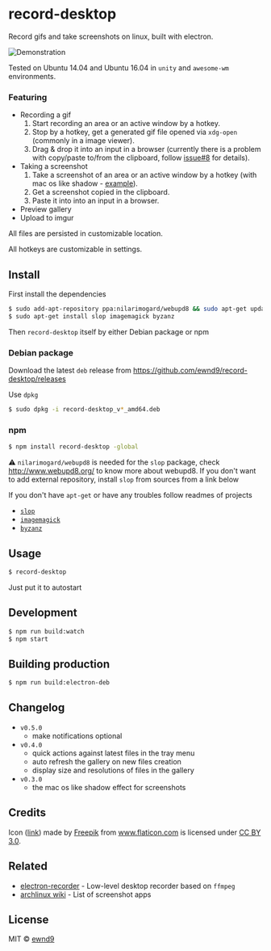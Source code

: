 # record-desktop

Record gifs and take screenshots on linux, built with electron.

![Demonstration](/media/demo.gif?raw=true)

Tested on Ubuntu 14.04 and Ubuntu 16.04 in `unity` and `awesome-wm` environments.

### Featuring

- Recording a gif
  1. Start recording an area or an active window by a hotkey.
  1. Stop by a hotkey, get a generated gif file opened via `xdg-open` (commonly in a image viewer).
  1. Drag & drop it into an input in a browser (currently there is a problem with copy/paste to/from the clipboard, follow [issue#8](https://github.com/ewnd9/record-desktop/issues/8) for details).
- Taking a screenshot
  1. Take a screenshot of an area or an active window by a hotkey (with mac os like shadow - [example](/media/settings-w-shadow.jpg)).
  1. Get a screenshot copied in the clipboard.
  1. Paste it into into an input in a browser.
- Preview gallery
- Upload to imgur

All files are persisted in customizable location.

All hotkeys are customizable in settings.

## Install

First install the dependencies

```sh
$ sudo add-apt-repository ppa:nilarimogard/webupd8 && sudo apt-get update
$ sudo apt-get install slop imagemagick byzanz
```

Then `record-desktop` itself by either Debian package or npm

### Debian package

Download the latest `deb` release from https://github.com/ewnd9/record-desktop/releases

Use `dpkg`

```sh
$ sudo dpkg -i record-desktop_v*_amd64.deb
```

### npm

```sh
$ npm install record-desktop -global
```

:warning: `nilarimogard/webupd8` is needed for the `slop` package,
check http://www.webupd8.org/ to know more about webupd8. If you don't want to add
external repository, install `slop` from sources from a link below

If you don't have `apt-get` or have any troubles follow readmes of projects

- [`slop`](https://github.com/naelstrof/slop)
- [`imagemagick`](http://manpages.ubuntu.com/manpages/precise/man1/ImageMagick.1.html)
- [`byzanz`](http://manpages.ubuntu.com/manpages/natty/man1/byzanz-record.1.html)

## Usage

```sh
$ record-desktop
```

Just put it to autostart

## Development

```sh
$ npm run build:watch
$ npm start
```

## Building production

```sh
$ npm run build:electron-deb
```

## Changelog

- `v0.5.0`
  - make notifications optional
- `v0.4.0`
  - quick actions against latest files in the tray menu
  - auto refresh the gallery on new files creation
  - display size and resolutions of files in the gallery
- `v0.3.0`
  - the mac os like shadow effect for screenshots

## Credits

Icon ([link](http://www.flaticon.com/free-icon/folded-newspaper_12844))
made by [Freepik](http://www.freepik.com) from www.flaticon.com
is licensed under [CC BY 3.0](http://creativecommons.org/licenses/by/3.0/).

## Related

- [electron-recorder](https://github.com/mikolalysenko/electron-recorder) - Low-level desktop recorder based on `ffmpeg`
- [archlinux wiki](https://wiki.archlinux.org/index.php/taking_a_screenshot) - List of screenshot apps
## License

MIT © [ewnd9](http://ewnd9.com)
